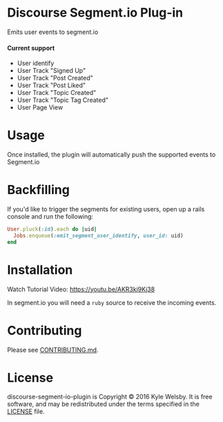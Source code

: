 # Discourse Segment.io Plug-in

Emits user events to segment.io

#### Current support

* User identify
* User Track "Signed Up"
* User Track "Post Created"
* User Track "Post Liked"
* User Track "Topic Created"
* User Track "Topic Tag Created"
* User Page View

# Usage

Once installed, the plugin will automatically push the supported events to Segment.io

# Backfilling

If you'd like to trigger the segments for existing users, open up a rails console and
run the following:

```ruby
User.pluck(:id).each do |uid|
  Jobs.enqueue(:emit_segment_user_identify, user_id: uid)
end
```

# Installation

Watch Tutorial Video: https://youtu.be/AKR3ki9Kj38

In segment.io you will need a `ruby` source to receive the incoming events.

# Contributing

Please see [CONTRIBUTING.md](/CONTRIBUTING.md).

# License

discourse-segment-io-plugin is Copyright © 2016 Kyle Welsby. It is free software, and may be redistributed under the terms specified in the [LICENSE](./license) file.
